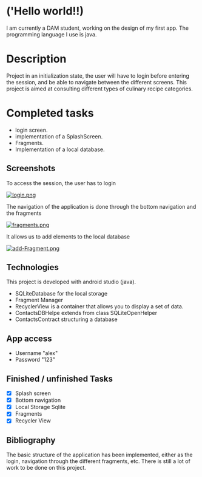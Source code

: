 # ('Hello world!!)
I am currently a DAM student, working on the design of my first app. The programming language I use is java.

# Description
Project in an initialization state, the user will have to login before entering the session, and be able to navigate between the different screens. This project is aimed at consulting different types of culinary recipe categories.

# Completed tasks
* login screen.
* implementation of a SplashScreen.
* Fragments.
* Implementation of a local database.

## Screenshots
To access the session, the user has to login

[![login.png](https://i.postimg.cc/rpfxkHgj/login.png)](https://postimg.cc/JyBG3PfH)


The navigation of the application is done through the bottom navigation and the fragments

[![fragments.png](https://i.postimg.cc/R0JnnTBQ/fragments.png)](https://postimg.cc/B8svrHtX)

It allows us to add elements to the local database

[![add-Fragment.png](https://i.postimg.cc/50YdJ68t/add-Fragment.png)](https://postimg.cc/MMSrbZPk)

## Technologies
This project is developed with android studio (java).

* SQLiteDatabase for the local storage
* Fragment Manager
* RecyclerView is a container that allows you to display a set of data.
* ContactsDBHelpe extends from class SQLiteOpenHelper
* ContactsContract structuring a database

## App access
* Username  "alex"
* Password  "123"

## Finished / unfinished Tasks
- [x] Splash screen
- [x] Bottom navigation
- [X] Local Storage Sqlite
- [X] Fragments
- [X] Recycler View

## Bibliography

The basic structure of the application has been implemented, either as the login, navigation through the different fragments, etc. There is still a lot of work to be done on this project.
